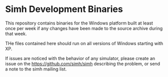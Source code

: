 # Simh Development Binaries

This repository contains binaries for the Windows platform built at least once per week if any changes have been made to the source archive during that week.

THe files contained here should run on all versions of Windows starting with XP.

If issues are noticed with the behavior of any simulator, please create an issue on the https://github.com/simh/simh describing the problem, or send a note to the simh mailing list.
